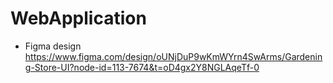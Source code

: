 # WebApplication

- Figma design
  https://www.figma.com/design/oUNjDuP9wKmWYrn4SwArms/Gardening-Store-UI?node-id=113-7674&t=oD4gx2Y8NGLAqeTf-0
